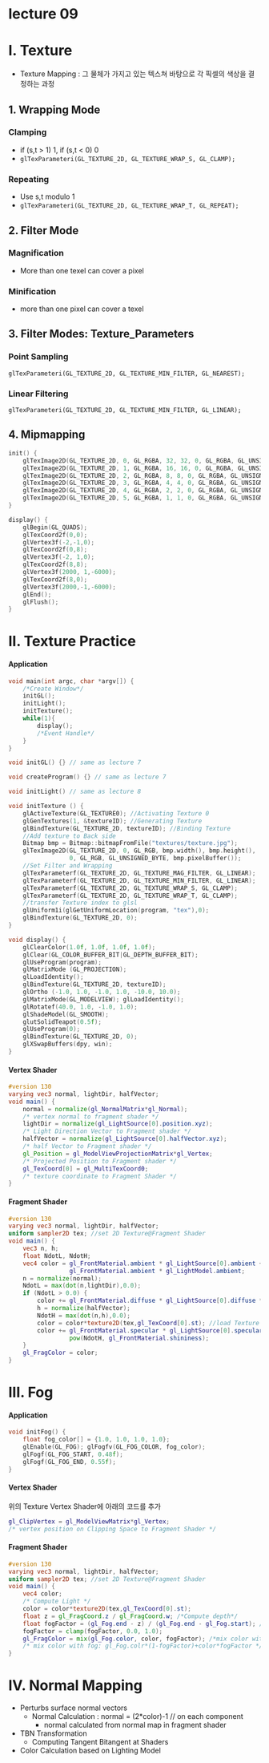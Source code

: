 
# lecture 09

# I. Texture
- Texture Mapping : 그 물체가 가지고 있는 텍스쳐 바탕으로 각 픽셀의 색상을 결정하는 과정
## 1. Wrapping Mode
### Clamping
- if (s,t > 1) 1, if (s,t < 0) 0
- `glTexParameteri(GL_TEXTURE_2D, GL_TEXTURE_WRAP_S, GL_CLAMP);`
### Repeating
- Use s,t modulo 1
- `glTexParameteri(GL_TEXTURE_2D, GL_TEXTURE_WRAP_T, GL_REPEAT);`

## 2. Filter Mode
### Magnification
- More than one texel can cover a pixel
### Minification
- more than one pixel can cover a texel

## 3. Filter Modes: Texture_Parameters
### Point Sampling
`glTexParameteri(GL_TEXTURE_2D, GL_TEXTURE_MIN_FILTER, GL_NEAREST);`
### Linear Filtering
`glTexParameteri(GL_TEXTURE_2D, GL_TEXTURE_MIN_FILTER, GL_LINEAR);`

## 4. Mipmapping
```C++
init() {
    glTexImage2D(GL_TEXTURE_2D, 0, GL_RGBA, 32, 32, 0, GL_RGBA, GL_UNSIGNED_BYTE, mipmapImage32);
    glTexImage2D(GL_TEXTURE_2D, 1, GL_RGBA, 16, 16, 0, GL_RGBA, GL_UNSIGNED_BYTE, mipmapImage16);
    glTexImage2D(GL_TEXTURE_2D, 2, GL_RGBA, 8, 8, 0, GL_RGBA, GL_UNSIGNED_BYTE, mipmapImage8);
    glTexImage2D(GL_TEXTURE_2D, 3, GL_RGBA, 4, 4, 0, GL_RGBA, GL_UNSIGNED_BYTE, mipmapImage4);
    glTexImage2D(GL_TEXTURE_2D, 4, GL_RGBA, 2, 2, 0, GL_RGBA, GL_UNSIGNED_BYTE, mipmapImage2);
    glTexImage2D(GL_TEXTURE_2D, 5, GL_RGBA, 1, 1, 0, GL_RGBA, GL_UNSIGNED_BYTE, mipmapImage1);
}

display() {
    glBegin(GL_QUADS);
    glTexCoord2f(0,0);
    glVertex3f(-2,-1,0);
    glTexCoord2f(0,8);
    glVertex3f(-2, 1,0);
    glTexCoord2f(8,8);
    glVertex3f(2000, 1,-6000);
    glTexCoord2f(8,0);
    glVertex3f(2000,-1,-6000);
    glEnd();
    glFlush();
}
```

# II. Texture Practice
#### Application
```C++
void main(int argc, char *argv[]) {
    /*Create Window*/
    initGL();
    initLight();
    initTexture();
    while(1){
        display();
        /*Event Handle*/
    }
}

void initGL() {} // same as lecture 7

void createProgram() {} // same as lecture 7

void initLight() // same as lecture 8

void initTexture () {
    glActiveTexture(GL_TEXTURE0); //Activating Texture 0
    glGenTextures(1, &textureID); //Generating Texture
    glBindTexture(GL_TEXTURE_2D, textureID); //Binding Texture
    //Add texture to Back side
    Bitmap bmp = Bitmap::bitmapFromFile("textures/texture.jpg");
    glTexImage2D(GL_TEXTURE_2D, 0, GL_RGB, bmp.width(), bmp.height(),
                 0, GL_RGB, GL_UNSIGNED_BYTE, bmp.pixelBuffer());
    //Set Filter and Wrapping
    glTexParameterf(GL_TEXTURE_2D, GL_TEXTURE_MAG_FILTER, GL_LINEAR);
    glTexParameterf(GL_TEXTURE_2D, GL_TEXTURE_MIN_FILTER, GL_LINEAR);
    glTexParameterf(GL_TEXTURE_2D, GL_TEXTURE_WRAP_S, GL_CLAMP);
    glTexParameterf(GL_TEXTURE_2D, GL_TEXTURE_WRAP_T, GL_CLAMP);
    //transfer Texture index to glsl
    glUniform1i(glGetUniformLocation(program, "tex"),0);
    glBindTexture(GL_TEXTURE_2D, 0);
}

void display() {
    glClearColor(1.0f, 1.0f, 1.0f, 1.0f);
    glClear(GL_COLOR_BUFFER_BIT|GL_DEPTH_BUFFER_BIT);
    glUseProgram(program);
    glMatrixMode (GL_PROJECTION);
    glLoadIdentity();
    glBindTexture(GL_TEXTURE_2D, textureID);
    glOrtho (-1.0, 1.0, -1.0, 1.0, -10.0, 10.0);
    glMatrixMode(GL_MODELVIEW); glLoadIdentity();
    glRotatef(40.0, 1.0, -1.0, 1.0);
    glShadeModel(GL_SMOOTH);
    glutSolidTeapot(0.5f);
    glUseProgram(0);
    glBindTexture(GL_TEXTURE_2D, 0);
    glXSwapBuffers(dpy, win);
}
```

#### Vertex Shader
```GLSL
#version 130
varying vec3 normal, lightDir, halfVector;
void main() {
    normal = normalize(gl_NormalMatrix*gl_Normal);
    /* vertex normal to fragment shader */
    lightDir = normalize(gl_LightSource[0].position.xyz);
    /* Light Direction Vector to Fragment shader */
    halfVector = normalize(gl_LightSource[0].halfVector.xyz);
    /* half Vector to Fragment shader */
    gl_Position = gl_ModelViewProjectionMatrix*gl_Vertex;
    /* Projected Position to Fragment shader */
    gl_TexCoord[0] = gl_MultiTexCoord0;
    /* texture coordinate to Fragment Shader */
}
```

#### Fragment Shader
```GLSL
#version 130
varying vec3 normal, lightDir, halfVector;
uniform sampler2D tex; //set 2D Texture@Fragment Shader
void main() {
    vec3 n, h;
    float NdotL, NdotH;
    vec4 color = gl_FrontMaterial.ambient * gl_LightSource[0].ambient +
                 gl_FrontMaterial.ambient * gl_LightModel.ambient;
    n = normalize(normal);
    NdotL = max(dot(n,lightDir),0.0);
    if (NdotL > 0.0) {
        color += gl_FrontMaterial.diffuse * gl_LightSource[0].diffuse * NdotL;
        h = normalize(halfVector);
        NdotH = max(dot(n,h),0.0);
        color = color*texture2D(tex,gl_TexCoord[0].st); //load Texture Color and compute with Light
        color += gl_FrontMaterial.specular * gl_LightSource[0].specular *
                 pow(NdotH, gl_FrontMaterial.shininess);
    }
    gl_FragColor = color;
}
```

# III. Fog
#### Application
```C++
void initFog() {
    float fog_color[] = {1.0, 1.0, 1.0, 1.0};
    glEnable(GL_FOG); glFogfv(GL_FOG_COLOR, fog_color);
    glFogf(GL_FOG_START, 0.48f);
    glFogf(GL_FOG_END, 0.55f);
}
```

#### Vertex Shader
위의 Texture Vertex Shader에 아래의 코드를 추가
```GLSL
gl_ClipVertex = gl_ModelViewMatrix*gl_Vertex;
/* vertex position on Clipping Space to Fragment Shader */
```

#### Fragment Shader
```GLSL
#version 130
varying vec3 normal, lightDir, halfVector;
uniform sampler2D tex; //set 2D Texture@Fragment Shader
void main() {
    vec4 color;
    /* Compute Light */
    color = color*texture2D(tex,gl_TexCoord[0].st);
    float z = gl_FragCoord.z / gl_FragCoord.w; /*Compute depth*/
    float fogFactor = (gl_Fog.end - z) / (gl_Fog.end - gl_Fog.start); /*Compute fogfactor*/
    fogFactor = clamp(fogFactor, 0.0, 1.0);
    gl_FragColor = mix(gl_Fog.color, color, fogFactor); /*mix color with fog*/
    /* mix color with fog: gl_Fog.colr*(1-fogFactor)+color*fogFactor */
}
```

# IV. Normal Mapping
- Perturbs surface normal vectors
  - Normal Calculation : normal = (2*color)-1 // on each component
    - normal calculated from normal map in fragment shader
- TBN Transformation
  - Computing Tangent Bitangent at Shaders
- Color Calculation based on Lighting Model